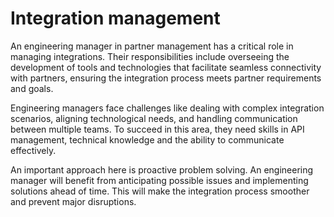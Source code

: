 # Integration management

An engineering manager in partner management has a critical role in managing integrations. Their responsibilities include overseeing the development of tools and technologies that facilitate seamless connectivity with partners, ensuring the integration process meets partner requirements and goals.

Engineering managers face challenges like dealing with complex integration scenarios, aligning technological needs, and handling communication between multiple teams. To succeed in this area, they need skills in API management, technical knowledge and the ability to communicate effectively.

An important approach here is proactive problem solving. An engineering manager will benefit from anticipating possible issues and implementing solutions ahead of time. This will make the integration process smoother and prevent major disruptions.